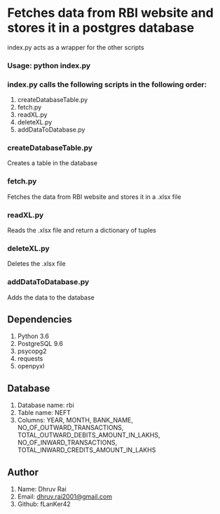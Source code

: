 # Fetches data from RBI website and stores it in a postgres database
index.py acts as a wrapper for the other scripts
### Usage: python index.py

### index.py calls the following scripts in the following order:
1. createDatabaseTable.py
2. fetch.py
3. readXL.py
4. deleteXL.py
5. addDataToDatabase.py

### createDatabaseTable.py
Creates a table in the database

### fetch.py
Fetches the data from RBI website and stores it in a .xlsx file

### readXL.py
Reads the .xlsx file and return a dictionary of tuples

### deleteXL.py
Deletes the .xlsx file

### addDataToDatabase.py
Adds the data to the database

## Dependencies
1. Python 3.6
2. PostgreSQL 9.6
3. psycopg2
4. requests
5. openpyxl

## Database
1. Database name: rbi
2. Table name: NEFT
3. Columns: YEAR, MONTH, BANK_NAME, NO_OF_OUTWARD_TRANSACTIONS, TOTAL_OUTWARD_DEBITS_AMOUNT_IN_LAKHS, NO_OF_INWARD_TRANSACTIONS, TOTAL_INWARD_CREDITS_AMOUNT_IN_LAKHS

## Author
1. Name: Dhruv Rai
2. Email: dhruv.rai2001@gmail.com
3. Github: fLanKer42
